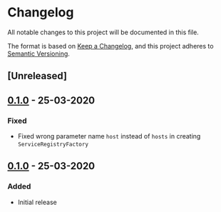 # Changelog
All notable changes to this project will be documented in this file.

The format is based on [Keep a Changelog](https://keepachangelog.com/en/1.0.0/),
and this project adheres to [Semantic Versioning](https://semver.org/spec/v2.0.0.html).


## [Unreleased]

## [0.1.0] - 25-03-2020

### Fixed

- Fixed wrong parameter name `host` instead of `hosts` in creating `ServiceRegistryFactory`

## [0.1.0] - 25-03-2020

### Added

- Initial release

[0.1.1]: https://github.com/GeminiWind/service-registry/compare/0.1.1...0.1.0
[0.1.0]: https://github.com/GeminiWind/service-registry/releases/tag/0.1.0